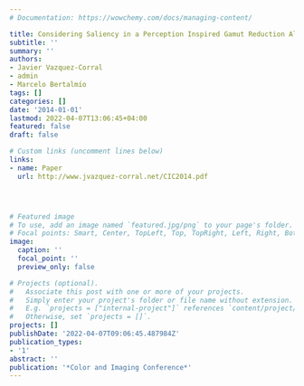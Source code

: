 ```yaml
---
# Documentation: https://wowchemy.com/docs/managing-content/

title: Considering Saliency in a Perception Inspired Gamut Reduction Algorithm
subtitle: ''
summary: ''
authors:
- Javier Vazquez-Corral
- admin
- Marcelo Bertalmı́o
tags: []
categories: []
date: '2014-01-01'
lastmod: 2022-04-07T13:06:45+04:00
featured: false
draft: false

# Custom links (uncomment lines below)
links:
- name: Paper
  url: http://www.jvazquez-corral.net/CIC2014.pdf




# Featured image
# To use, add an image named `featured.jpg/png` to your page's folder.
# Focal points: Smart, Center, TopLeft, Top, TopRight, Left, Right, BottomLeft, Bottom, BottomRight.
image:
  caption: ''
  focal_point: ''
  preview_only: false

# Projects (optional).
#   Associate this post with one or more of your projects.
#   Simply enter your project's folder or file name without extension.
#   E.g. `projects = ["internal-project"]` references `content/project/deep-learning/index.md`.
#   Otherwise, set `projects = []`.
projects: []
publishDate: '2022-04-07T09:06:45.487984Z'
publication_types:
- '1'
abstract: ''
publication: '*Color and Imaging Conference*'
---
```

